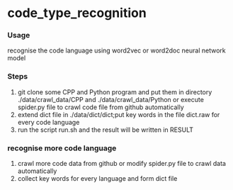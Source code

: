 # code_type_recognition 
### Usage
recognise the code language using word2vec or word2doc neural network model
### Steps
1. git clone some CPP and Python program and put them in directory ./data/crawl_data/CPP and ./data/crawl_data/Python or execute spider.py file to crawl code file from github automatically
2. extend dict file in ./data/dict/dict;put key words in the file dict.raw for every code language
3. run the script run.sh and the result will be written in RESULT
### recognise more code language
1. crawl more code data from github or modify spider.py file to crawl data automatically 
2. collect key words for every language and form dict file
